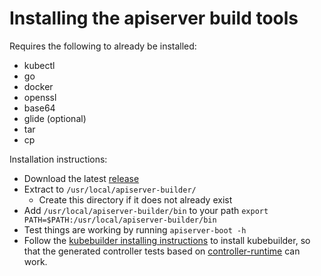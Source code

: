 # Installing the apiserver build tools

Requires the following to already be installed:
- kubectl
- go
- docker
- openssl
- base64
- glide (optional)
- tar
- cp

Installation instructions:

- Download the latest [release](https://github.com/kubernetes-incubator/apiserver-builder-alpha/releases)
- Extract to `/usr/local/apiserver-builder/`
  - Create this directory if it does not already exist
- Add `/usr/local/apiserver-builder/bin` to your path
  `export PATH=$PATH:/usr/local/apiserver-builder/bin`
- Test things are working by running `apiserver-boot -h`
- Follow the [kubebuilder installing instructions](https://book.kubebuilder.io/quick-start.html) to install kubebuilder,
  so that the generated controller tests based on [controller-runtime](https://github.com/kubernetes-sigs/controller-runtime)
  can work.
